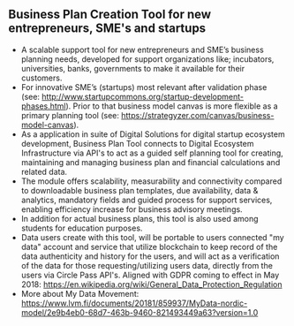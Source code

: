 ## Business Plan Creation Tool for new entrepreneurs, SME's and startups

* A scalable support tool for new entrepreneurs and SME’s business planning needs, developed for support organizations like; incubators, universities, banks, governments to make it available for their customers.
* For innovative SME’s (startups) most relevant after validation phase (see: http://www.startupcommons.org/startup-development-phases.html). Prior to that business model canvas is more flexible as a primary planning tool (see: https://strategyzer.com/canvas/business-model-canvas).
* As a application in suite of Digital Solutions for digital startup ecosystem development, Business Plan Tool connects to Digital Ecosystem Infrastructure via API's to act as a guided self planning tool for creating, maintaining and managing business plan and financial calculations and related data. 
* The module offers scalability, measurability and connectivity compared to downloadable business plan templates, due availability, data & analytics, mandatory fields and guided process for support services, enabling efficiency increase for business advisory meetings. 
* In addition for actual business plans, this tool is also used among students for education purposes.
* Data users create with this tool, will be portable to users connected "my data" account and service that utilize blockchain to keep record of the data authenticity and history for the users, and will act as a verification of the data for those requesting/utilizing users data, directly from the users via Circle Pass API's. Aligned with GDPR coming to effect in May 2018: https://en.wikipedia.org/wiki/General_Data_Protection_Regulation
* More about My Data Movement: https://www.lvm.fi/documents/20181/859937/MyData-nordic-model/2e9b4eb0-68d7-463b-9460-821493449a63?version=1.0
